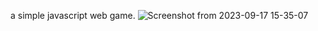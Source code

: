 a simple javascript web game.
![Screenshot from 2023-09-17 15-35-07](https://github.com/AdamKourchi/CarAutoScroller/assets/119822336/05500f09-f893-4a85-9376-185dba2d5ad3)
